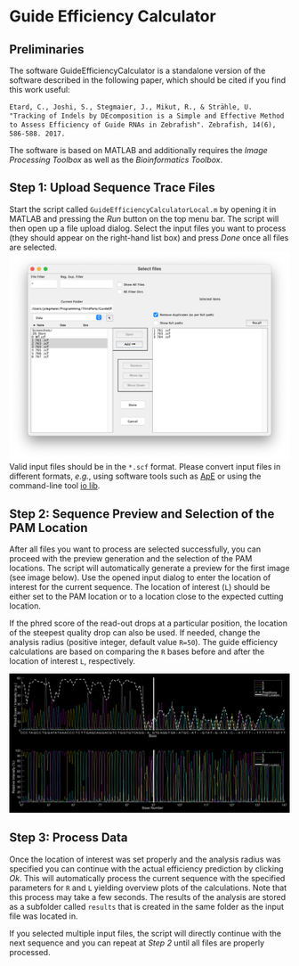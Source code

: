 # Guide Efficiency Calculator

## Preliminaries
The software GuideEfficiencyCalculator is a standalone version of the software described in the following paper, which should be cited if you find this work useful:

	Etard, C., Joshi, S., Stegmaier, J., Mikut, R., & Strähle, U. "Tracking of Indels by DEcomposition is a Simple and Effective Method to Assess Efficiency of Guide RNAs in Zebrafish". Zebrafish, 14(6), 586-588. 2017.

The software is based on MATLAB and additionally requires the *Image Processing Toolbox* as well as the *Bioinformatics Toolbox*.

## Step 1: Upload Sequence Trace Files
Start the script called `GuideEfficiencyCalculatorLocal.m` by opening it in MATLAB and pressing the *Run* button on the top menu bar. The script will then open up a file upload dialog. Select the input files you want to process (they should appear on the right-hand list box) and press *Done* once all files are selected. 
![File Selection Dialog](Data/Screenshots/FileSelection.png)
Valid input files should be in the `*.scf` format. Please convert input files in different formats, *e.g.*, using software tools such as <a  href="http://biologylabs.utah.edu/jorgensen/wayned/ape/" target="_blank">ApE</a> or using the command-line tool <a href="http://sourceforge.net/projects/staden/files/io_lib/1.12.2/io_lib-1.12.2.tar.gz" target="_blank">io lib</a>.


## Step 2: Sequence Preview and Selection of the PAM Location
After all files you want to process are selected successfully, you can proceed with the preview generation and the selection of the PAM locations. The script will automatically generate a preview for the first image (see image below). Use the opened input dialog to enter the location of interest for the current sequence. The location of interest (`L`) should be either set to the PAM location or to a location close to the expected cutting location.

If the phred score of the read-out drops at a particular position, the location of the steepest quality drop can also be used. If needed, change the analysis radius (positive integer, default value `R=50`). The guide efficiency calculations are based on comparing the `R` bases before and after the location of interest `L`, respectively.

![Preview](Data/Screenshots/EfficiencyCalculationsOverview.png)

## Step 3: Process Data
Once the location of interest was set properly and the analysis radius was specified you can continue with the actual efficiency prediction by clicking *Ok*. This will automatically process the current sequence with the specified parameters for `R` and `L` yielding overview plots of the calculations. Note that this process may take a few seconds. 
The results of the analysis are stored as a subfolder called `results` that is created in the same folder as the input file was located in. 

If you selected multiple input files, the script will directly continue with the next sequence and you can repeat at *Step 2* until all files are properly processed.